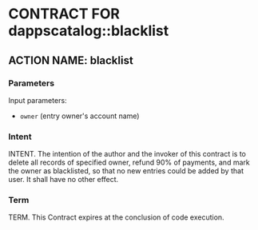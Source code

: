 # CONTRACT FOR dappscatalog::blacklist

## ACTION NAME: blacklist

### Parameters
Input parameters:

* `owner` (entry owner's account name)

### Intent
INTENT. The intention of the author and the invoker of this contract is to delete all records of specified owner, refund 90% of payments, and mark the owner as blacklisted, so that no new entries could be added by that user. It shall have no other effect.

### Term
TERM. This Contract expires at the conclusion of code execution.
